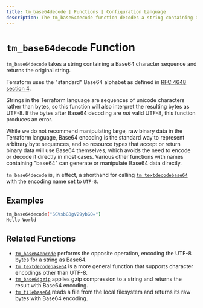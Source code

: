 ```yaml
---
title: tm_base64decode | Functions | Configuration Language
description: The tm_base64decode function decodes a string containing a base64 sequence.
---
```


# `tm_base64decode` Function

`tm_base64decode` takes a string containing a Base64 character sequence and
returns the original string.

Terraform uses the "standard" Base64 alphabet as defined in
[RFC 4648 section 4](https://tools.ietf.org/html/rfc4648#section-4).

Strings in the Terraform language are sequences of unicode characters rather
than bytes, so this function will also interpret the resulting bytes as
UTF-8. If the bytes after Base64 decoding are _not_ valid UTF-8, this function
produces an error.

While we do not recommend manipulating large, raw binary data in the Terraform
language, Base64 encoding is the standard way to represent arbitrary byte
sequences, and so resource types that accept or return binary data will use
Base64 themselves, which avoids the need to encode or decode it directly in
most cases. Various other functions with names containing "base64" can generate
or manipulate Base64 data directly.

`tm_base64decode` is, in effect, a shorthand for calling
[`tm_textdecodebase64`](tm_textdecodebase64.md) with the encoding name set to
`UTF-8`.

## Examples

```sh
tm_base64decode("SGVsbG8gV29ybGQ=")
Hello World
```

## Related Functions

* [`tm_base64encode`](./tm_base64encode.md) performs the opposite operation,
  encoding the UTF-8 bytes for a string as Base64.
* [`tm_textdecodebase64`](./tm_textdecodebase64.md) is a more general function that
  supports character encodings other than UTF-8.
* [`tm_base64gzip`](./tm_base64gzip.md) applies gzip compression to a string
  and returns the result with Base64 encoding.
* [`tm_filebase64`](./tm_filebase64.md) reads a file from the local filesystem
  and returns its raw bytes with Base64 encoding.
